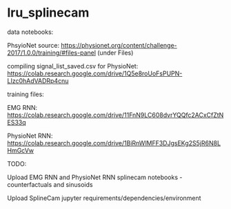 # lru_splinecam

data notebooks:

PhsyioNet source: https://physionet.org/content/challenge-2017/1.0.0/training/#files-panel (under Files)

compiling signal_list_saved.csv for PhysioNet: https://colab.research.google.com/drive/1Q5e8roUoFsPUPN-LIzc0hAdVADRp4cnu

training files:

EMG RNN: https://colab.research.google.com/drive/11FnN9LC608dvrYQQfc2ACxCfZtNES33q

PhysioNet RNN: https://colab.research.google.com/drive/1BiRnWlMFF3DJgsEKg2S5jR6N8LHmGcVw


TODO:

Upload EMG RNN and PhysioNet RNN splinecam notebooks - counterfactuals and sinusoids

Upload SplineCam jupyter requirements/dependencies/environment
